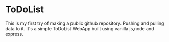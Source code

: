 # ToDoList

This is my first try of making a public github repository. Pushing and pulling data to it.
It's a simple ToDoList WebApp built using vanilla js,node and express.